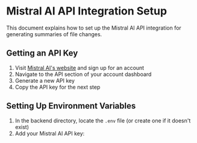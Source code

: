 # Mistral AI API Integration Setup

This document explains how to set up the Mistral AI API integration for generating summaries of file changes.

## Getting an API Key

1. Visit [Mistral AI's website](https://mistral.ai/) and sign up for an account
2. Navigate to the API section of your account dashboard
3. Generate a new API key
4. Copy the API key for the next step

## Setting Up Environment Variables

1. In the backend directory, locate the `.env` file (or create one if it doesn't exist)
2. Add your Mistral AI API key:

